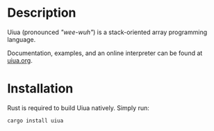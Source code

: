 # Description

Uiua (pronounced *"wee-wuh"*) is a stack-oriented array programming language.

Documentation, examples, and an online interpreter can be found at [uiua.org](https://uiua.org).

# Installation

Rust is required to build Uiua natively. Simply run:
```
cargo install uiua
```
